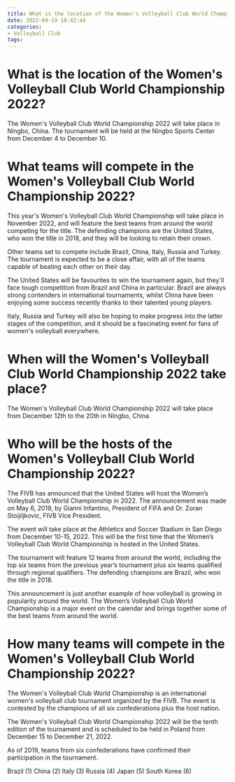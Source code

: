 ```yaml
---
title: What is the location of the Women's Volleyball Club World Championship 2022
date: 2022-09-19 18:42:44
categories:
- Volleyball Club
tags:
---
```



#  What is the location of the Women's Volleyball Club World Championship 2022?

The Women's Volleyball Club World Championship 2022 will take place in Ningbo, China. The tournament will be held at the Ningbo Sports Center from December 4 to December 10.

#  What teams will compete in the Women's Volleyball Club World Championship 2022?

This year's Women's Volleyball Club World Championship will take place in November 2022, and will feature the best teams from around the world competing for the title. The defending champions are the United States, who won the title in 2018, and they will be looking to retain their crown.

Other teams set to compete include Brazil, China, Italy, Russia and Turkey. The tournament is expected to be a close affair, with all of the teams capable of beating each other on their day.

The United States will be favourites to win the tournament again, but they'll face tough competition from Brazil and China in particular. Brazil are always strong contenders in international tournaments, whilst China have been enjoying some success recently thanks to their talented young players.

Italy, Russia and Turkey will also be hoping to make progress into the latter stages of the competition, and it should be a fascinating event for fans of women's volleyball everywhere.

#  When will the Women's Volleyball Club World Championship 2022 take place?

The Women's Volleyball Club World Championship 2022 will take place from December 12th to the 20th in Ningbo, China.

#  Who will be the hosts of the Women's Volleyball Club World Championship 2022?

The FIVB has announced that the United States will host the Women’s Volleyball Club World Championship in 2022. The announcement was made on May 6, 2019, by Gianni Infantino, President of FIFA and Dr. Zoran Stoijiljkovic, FIVB Vice President.

The event will take place at the Athletics and Soccer Stadium in San Diego from December 10-15, 2022. This will be the first time that the Women’s Volleyball Club World Championship is hosted in the United States.

The tournament will feature 12 teams from around the world, including the top six teams from the previous year’s tournament plus six teams qualified through regional qualifiers. The defending champions are Brazil, who won the title in 2018.

This announcement is just another example of how volleyball is growing in popularity around the world. The Women’s Volleyball Club World Championship is a major event on the calendar and brings together some of the best teams from around the world.

#  How many teams will compete in the Women's Volleyball Club World Championship 2022?

The Women's Volleyball Club World Championship is an international women's volleyball club tournament organized by the FIVB. The event is contested by the champions of all six confederations plus the host nation.

The Women's Volleyball Club World Championship 2022 will be the tenth edition of the tournament and is scheduled to be held in Poland from December 15 to December 21, 2022.

As of 2019, teams from six confederations have confirmed their participation in the tournament. 

Brazil (1)
China (2)
Italy (3)
Russia (4)
Japan (5)
South Korea (6)